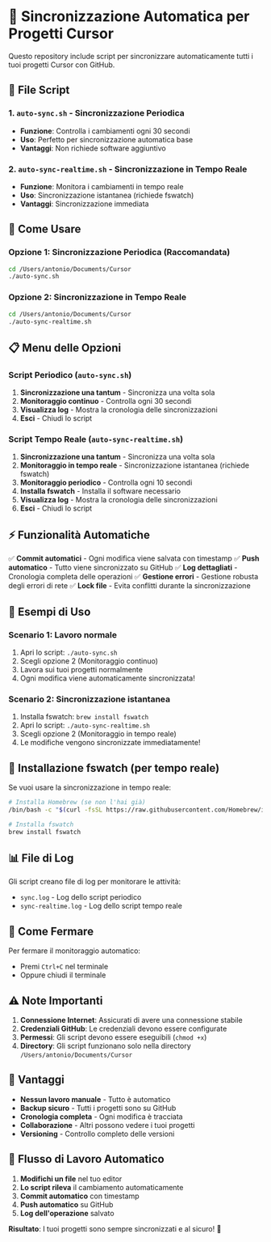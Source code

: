 # 🔄 Sincronizzazione Automatica per Progetti Cursor

Questo repository include script per sincronizzare automaticamente tutti i tuoi progetti Cursor con GitHub.

## 📁 File Script

### 1. `auto-sync.sh` - Sincronizzazione Periodica
- **Funzione**: Controlla i cambiamenti ogni 30 secondi
- **Uso**: Perfetto per sincronizzazione automatica base
- **Vantaggi**: Non richiede software aggiuntivo

### 2. `auto-sync-realtime.sh` - Sincronizzazione in Tempo Reale
- **Funzione**: Monitora i cambiamenti in tempo reale
- **Uso**: Sincronizzazione istantanea (richiede fswatch)
- **Vantaggi**: Sincronizzazione immediata

## 🚀 Come Usare

### Opzione 1: Sincronizzazione Periodica (Raccomandata)
```bash
cd /Users/antonio/Documents/Cursor
./auto-sync.sh
```

### Opzione 2: Sincronizzazione in Tempo Reale
```bash
cd /Users/antonio/Documents/Cursor
./auto-sync-realtime.sh
```

## 📋 Menu delle Opzioni

### Script Periodico (`auto-sync.sh`)
1. **Sincronizzazione una tantum** - Sincronizza una volta sola
2. **Monitoraggio continuo** - Controlla ogni 30 secondi
3. **Visualizza log** - Mostra la cronologia delle sincronizzazioni
4. **Esci** - Chiudi lo script

### Script Tempo Reale (`auto-sync-realtime.sh`)
1. **Sincronizzazione una tantum** - Sincronizza una volta sola
2. **Monitoraggio in tempo reale** - Sincronizzazione istantanea (richiede fswatch)
3. **Monitoraggio periodico** - Controlla ogni 10 secondi
4. **Installa fswatch** - Installa il software necessario
5. **Visualizza log** - Mostra la cronologia delle sincronizzazioni
6. **Esci** - Chiudi lo script

## ⚡ Funzionalità Automatiche

✅ **Commit automatici** - Ogni modifica viene salvata con timestamp
✅ **Push automatico** - Tutto viene sincronizzato su GitHub
✅ **Log dettagliati** - Cronologia completa delle operazioni
✅ **Gestione errori** - Gestione robusta degli errori di rete
✅ **Lock file** - Evita conflitti durante la sincronizzazione

## 📝 Esempi di Uso

### Scenario 1: Lavoro normale
1. Apri lo script: `./auto-sync.sh`
2. Scegli opzione 2 (Monitoraggio continuo)
3. Lavora sui tuoi progetti normalmente
4. Ogni modifica viene automaticamente sincronizzata!

### Scenario 2: Sincronizzazione istantanea
1. Installa fswatch: `brew install fswatch`
2. Apri lo script: `./auto-sync-realtime.sh`
3. Scegli opzione 2 (Monitoraggio in tempo reale)
4. Le modifiche vengono sincronizzate immediatamente!

## 🔧 Installazione fswatch (per tempo reale)

Se vuoi usare la sincronizzazione in tempo reale:

```bash
# Installa Homebrew (se non l'hai già)
/bin/bash -c "$(curl -fsSL https://raw.githubusercontent.com/Homebrew/install/HEAD/install.sh)"

# Installa fswatch
brew install fswatch
```

## 📊 File di Log

Gli script creano file di log per monitorare le attività:

- `sync.log` - Log dello script periodico
- `sync-realtime.log` - Log dello script tempo reale

## 🛑 Come Fermare

Per fermare il monitoraggio automatico:
- Premi `Ctrl+C` nel terminale
- Oppure chiudi il terminale

## ⚠️ Note Importanti

1. **Connessione Internet**: Assicurati di avere una connessione stabile
2. **Credenziali GitHub**: Le credenziali devono essere configurate
3. **Permessi**: Gli script devono essere eseguibili (`chmod +x`)
4. **Directory**: Gli script funzionano solo nella directory `/Users/antonio/Documents/Cursor`

## 🎯 Vantaggi

- **Nessun lavoro manuale** - Tutto è automatico
- **Backup sicuro** - Tutti i progetti sono su GitHub
- **Cronologia completa** - Ogni modifica è tracciata
- **Collaborazione** - Altri possono vedere i tuoi progetti
- **Versioning** - Controllo completo delle versioni

## 🔄 Flusso di Lavoro Automatico

1. **Modifichi un file** nel tuo editor
2. **Lo script rileva** il cambiamento automaticamente
3. **Commit automatico** con timestamp
4. **Push automatico** su GitHub
5. **Log dell'operazione** salvato

**Risultato**: I tuoi progetti sono sempre sincronizzati e al sicuro! 🎉
